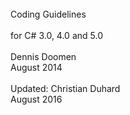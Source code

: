 <link href="style.css" type="text/css" rel="stylesheet"></link>

<div style="text-align:right" markdown="1">
</div>
<br/>
<div class="title">
Coding Guidelines
</div><br/>
<div class="subTitle">
for C# 3.0, 4.0 and 5.0
</div>
<br/>
<div class="author">
Dennis Doomen<br/>
August 2014
<br/>
<br/>
Updated: Christian Duhard<br/>
August 2016
</div>